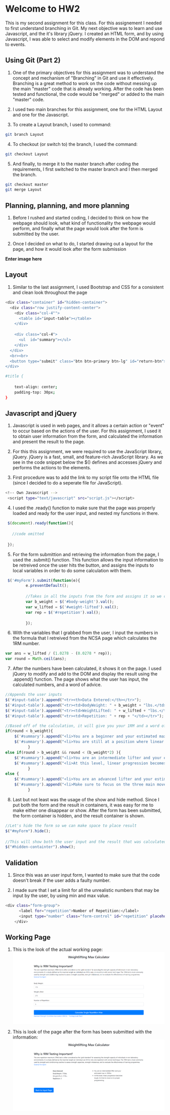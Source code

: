 # Welcome to HW2

This is my second assignment for this class. For this assignement I needed to first understand branching in Git. My next objective was to learn and use Javascript, and the it's library jQuery. I created an HTML form, and by using Javascript, I was able to select and modify elements in the DOM and repond to events.

## Using Git (Part 2)

1. One of the primary objectives for this assignment was to understand the concept and mechanism of "Branching" in Git and use it effectively. Branching is a great method to work on the code without messing up the main "master" code that is already working. After the code has been tested and functional, the code would be "merged" or added to the main "master" code.

2. I used two main branches for this assignment, one for the HTML Layout and one for the Javascript.

3. To create a Layout branch, I used to command:

```bash
git branch Layout 
```

4. To checkout (or switch to) the branch, I used the command:

```bash
git checkout Layout
```

5. And finally, to merge it to the master branch after coding the requirements, I first switched to the master branch and I then merged the branch.

```bash
git checkout master
git merge Layout
```

## Planning, planning, and more planning

1. Before I rushed and started coding, I decided to think on how the webpage should look, what kind of functionality the webpage would perform, and finally what the page would look after the form is submitted by the user. 

2. Once I decided on what to do, I started drawing out a layout for the page, and how it would look after the form submission


**Enter image here**

## Layout

1. Similar to the last assignment, I used Bootstrap and CSS for a consistent and clean look throughout the page

```bash
<div class="container" id="hidden-container">
  <div class="row justify-content-center">
    <div class="col-4"">
      <table id="input-table"></table>
    </div>

    <div class="col-4">
      <ul  id="summary"></ul>
    </div>
  </div>
  <br><br>
  <button type="submit" class="btn btn-primary btn-lg" id="return-btn">Back to Input Page</button>
</div>
```

```bash
#title {

	text-align: center;
	padding-top: 30px;
}

```

## Javascript and jQuery

1. Javascript is used in web pages, and it allows a certain action or "event" to occur based on the actions of the user. For this assignment, I used it to obtain user information from the form, and calculated the information and present the result to the page. 

2. For this this assignment, we were required to use the JavaScript library, jQuery. jQuery is a fast, small, and feature-rich JavaScript library. As we see in the code snippet below the $() defines and accesses jQuery and performs the actions to the elements.

3. First procedure was to add the link to my script file onto the HTML file (since I decided to do a seperate file for JavaScript).

```bash
<!-- Own Javascript -->
 <script type="text/javascript" src="script.js"></script>    
 ```

 4. I used the .ready() function to make sure that the page was properly loaded and ready for the user input, and nested my functions in there. 

 ```javascript
  $(document).ready(function(){

  	//code omitted

  });
  ```

 5. For the form submittion and retrieving the information from the page, I used the .submit() function. This function allows the input information to be retreived once the user hits the button, and assigns the inputs to local variables in order to do some calculation with them. 
 
 ```javascript
  $('#myForm').submit(function(e){
          e.preventDefault();

          //Takes in all the inputs from the form and assigns it so we can do some calculation with it
          var b_weight = $('#body-weight').val();
          var w_lifted = $('#weight-lifted').val();
          var rep = $('#repetition').val();

          });
 ```

6. With the variables that I grabbed from the user, I input the numbers in the formula that I retreived from the NCSA page which calculates the 1RM number.

```javascript
var ans = w_lifted / (1.0278 - (0.0278 * rep));
var round = Math.ceil(ans);
```

7. After the numbers have been calculated, it shows it on the page. I used jQuery to modify and add to the DOM and display the result using the .append() function. The page shows what the user has input, the calculated numbers, and a word of advice. 

```javascript
//Appends the user inputs
$('#input-table').append("<tr><th>Data Entered:</th></tr>");
$('#input-table').append("<tr><td>BodyWeight: " + b_weight + "lbs.</td></tr>");
$('#input-table').append("<tr><td>WeightLifted: " + w_lifted + "lbs.</td></tr>");
$('#input-table').append("<tr><td>Repetition: " + rep + "</td></tr>");
```

```javascript
//Based off of the calculation, it will give you your 1RM and a word of advice
if(round < b_weight){
    $('#summary').append("<li>You are a beginner and your estimated max is: " + round + "lbs.</li>");
    $('#summary').append("<li>You are still at a position where linear progression would be work the best, make sure to increase the workload every traning session.</li>");
          }
else if(round > b_weight && round < (b_weight*2) ){
    $('#summary').append("<li>You are an intermediate lifter and your estimated max is: " + round + "lbs.</li>");
    $('#summary').append("<li>At this level, linear progression becomes tough, its time to move on to proper programming.</li>");
          }
else {
    $('#summary').append("<li>You are an advanced lifter and your estimated max is: " + round  + 'lbs.</li>');
    $('#summary').append("<li>Make sure to focus on the three main movements (bench, deadlift, squat), and keep the accessory movements minimal.</li>");
          }
```

8. Last but not least was the usage of the show and hide method. Since I put both the form and the result in containers, it was easy for me to make either one disappear or show. After the form has been submitted, the form container is hidden, and the result container is shown.  

```javascript
//Let's hide the form so we can make space to place result
$("#myForm").hide();

//This will show both the user input and the result that was calculated
$("#hidden-containter").show();
```

## Validation 

1. Since this was an user input form, I wanted to make sure that the code doesn't break if the user adds a faulty number. 

2. I made sure that I set a limit for all the unrealistic numbers that may be input by the user, by using min and max value.

```bash
<div class="form-group">
      <label for="repetition">Number of Repetition:</label>
      <input type="number" class="form-control" id="repetition" placeholder="Enter the Number of Repetition" min="1" max="15" required>
    </div>

```

## Working Page

1. This is the look of the actual working page:
![working1](https://github.com/swakita14/swakita14.github.io/blob/master/HW2/working.PNG)



2. This is look of the page after the form has been submitted with the information:
![working2](https://github.com/swakita14/swakita14.github.io/blob/master/HW2/working1.PNG)